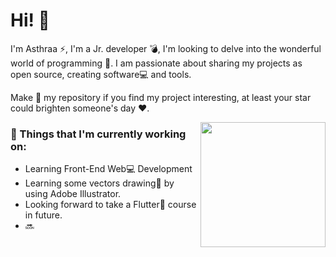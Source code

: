 # Hi! :wave:

I'm Asthraa ⚡, I'm a Jr. developer 💣, I'm looking to delve into the wonderful world of programming 🤖. I am passionate about sharing my projects as open source, creating software💻 and tools.

Make 🌟 my repository if you find my project interesting, at least your star could brighten someone's day ❤.

<!-- Working GIF -->
<img align='right' src='https://i.pinimg.com/originals/25/68/be/2568be3474c3557e72e72e5dbfad22eb.gif' width='200"'>

### 💼  Things that I'm currently working on: 
* Learning Front-End Web:computer: Development
* Learning some vectors drawing:art: by using Adobe Illustrator.
* Looking forward to take a Flutter:calling: course in future.
* 🔜
